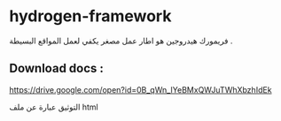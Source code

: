 # hydrogen-framework
فريمورك هيدروجين هو اطار عمل مصغر يكفي لعمل المواقع البسيطة .

## Download docs :
https://drive.google.com/open?id=0B_qWn_IYeBMxQWJuTWhXbzhIdEk

التوثيق عبارة عن ملف html
